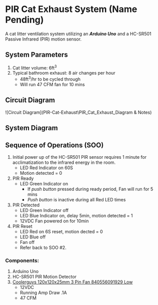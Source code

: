 # PIR Cat Exhaust System (Name Pending)

A cat litter ventilation system utilizing an ***Arduino Uno*** and a HC-SR501 Passive Infrared (PIR) motion sensor.

## System Parameters
1. Cat litter volume: 6ft<sup>3</sup>
2. Typical bathroom exhaust: 8 air changes per hour
    - 48ft<sup>3</sup>/hr to be cycled through
    - Will run 47 CFM fan for 10 mins

## Circuit Diagram
![Circuit Diagram](PIR-Cat-Exhaust\PIR_Cat_Exhaust_Diagram & Notes)

## System Diagram


## Sequence of Operations (SOO)
1. Initial power up of the  HC-SR501 PIR sensor requires 1 minute for acclimatization to the infrared energy in the room.
    - LED Red Indicator on 60S
    - Motion detected = 0
2. PIR Ready
    - LED Green Indicator on
        * If *push button* pressed during ready period, Fan will run for 5 mins
        * *Push button* is inactive during all Red LED times
3. PIR Detected
    - LED Green Indicator off
    - LED Blue Indicator on, delay 5min, motion detected = 1
    - 12VDC Fan powered on for 10min
4. PIR Reset
    - LED Red on 6S reset, motion dected = 0
    - LED Blue off
    - Fan off
    - Refer back to SOO #2.


### Components:
1. Arduino Uno
2. HC-SR501 PIR Motion Detector
3. [Coolerguys 120x120x25mm 3 Pin Fan 840556091929 Low](https://www.coolerguys.com/products/coolerguys-120mm-ms-fan-3-pin-fan-cg12025m12b2-3y)
    - 12VDC
    - Running Amp Draw .1A
    - 47 CFM
<!-- 4. P2N222A Transistor -->
<!-- 5. Diode model#? -->
